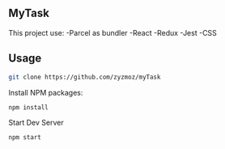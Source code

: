 ## MyTask

This project use: 
-Parcel as bundler 
-React 
-Redux 
-Jest 
-CSS

## Usage

```bash
git clone https://github.com/zyzmoz/myTask
```

Install NPM packages:
```bash
npm install
```

Start Dev Server
```bash
npm start
```
